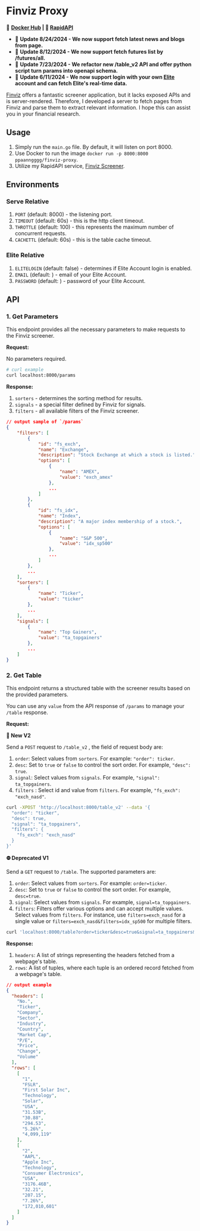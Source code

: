 # **Finviz Proxy**

🐳 **[Docker Hub](https://hub.docker.com/r/ppaanngggg/finviz-proxy) | 🐙 [RapidAPI](https://rapidapi.com/ppaanngggg/api/finviz-screener)**

- 👏 **Update 8/24/2024 - We now support fetch latest news and blogs from page.**
- 👏 **Update 8/12/2024 - We now support fetch futures list by /futures/all.**
- 👏 **Update 7/23/2024 - We refactor new /table_v2 API and offer python script turn params into openapi schema.**
- 👏 **Update 6/11/2024 - We now support login with your own [Elite](https://finviz.com/elite.ashx?a=611157936) account and can fetch Elite's real-time data.**

[Finviz](https://finviz.com/?a=611157936) offers a fantastic screener application, but it lacks exposed APIs and is server-rendered. Therefore, I developed a server to fetch pages from Finviz and parse them to extract relevant information. I hope this can assist you in your financial research.

## **Usage**

1. Simply run the `main.go` file. By default, it will listen on port 8000.
2. Use Docker to run the image `docker run -p 8000:8000 ppaanngggg/finviz-proxy`.
3. Utilize my RapidAPI service, [Finviz Screener](https://rapidapi.com/ppaanngggg/api/finviz-screener).

## **Environments**

### Serve Relative

1. `PORT` (default: 8000) - the listening port.
2. `TIMEOUT` (default: 60s) - this is the http client timeout.
3. `THROTTLE` (default: 100) - this represents the maximum number of concurrent requests.
4. `CACHETTL` (default: 60s) - this is the table cache timeout.

### Elite Relative

1. `ELITELOGIN` (default: false) - determines if Elite Account login is enabled.
2. `EMAIL` (default: ) - email of your Elite Account.
3. `PASSWORD` (default: ) - password of your Elite Account.

## **API**

### **1. Get Parameters**

This endpoint provides all the necessary parameters to make requests to the Finviz screener.

**Request:**

No parameters required.

```bash
# curl example
curl localhost:8000/params
```

**Response:**

1. `sorters` - determines the sorting method for results.
2. `signals` - a special filter defined by Finviz for signals.
3. `filters` - all available filters of the Finviz screener.

```json
// output sample of `/params`
{
	"filters": [
		{
			"id": "fs_exch",
			"name": "Exchange",
			"description": "Stock Exchange at which a stock is listed.",
			"options": [
				{
					"name": "AMEX",
					"value": "exch_amex"
				},
				...
			]
		},
		{
			"id": "fs_idx",
			"name": "Index",
			"description": "A major index membership of a stock.",
			"options": [
				{
					"name": "S&P 500",
					"value": "idx_sp500"
				},
				...
			]
		},
		...
	],
	"sorters": [
		{
			"name": "Ticker",
			"value": "ticker"
		},
		...
	],
	"signals": [
		{
			"name": "Top Gainers",
			"value": "ta_topgainers"
		},
		...
	]
}
```

### **2. Get Table**

This endpoint returns a structured table with the screener results based on the provided parameters.

You can use any `value` from the API response of `/params` to manage your `/table` response.

**Request:**

**🥳 New V2**

Send a `POST` request to `/table_v2` , the field of request body are:

1. `order`: Select values from `sorters`. For example: `"order": ticker`.
2. `desc`: Set to `true` or `false` to control the sort order. For example, `"desc": true`.
3. `signal`: Select values from `signals`. For example, `"signal": ta_topgainers`.
4. `filters` : Select id and value from `filters`. For example, `"fs_exch": "exch_nasd"`.

```bash
curl -XPOST 'http://localhost:8000/table_v2' --data '{
  "order": "ticker",
  "desc": true,
  "signal": "ta_topgainers",
  "filters": {
    "fs_exch": "exch_nasd"
  }
}'
```

**⛔ Deprecated V1**

Send a `GET` request to `/table`. The supported parameters are:

1. `order`: Select values from `sorters`. For example: `order=ticker`.
2. `desc`: Set to `true` or `false` to control the sort order. For example, `desc=true`.
3. `signal`: Select values from `signals`. For example, `signal=ta_topgainers`.
4. `filters`: Filters offer various options and can accept multiple values. Select values from `filters`. For instance, use `filters=exch_nasd` for a single value or `filters=exch_nasd&filters=idx_sp500` for multiple filters.

```bash
curl 'localhost:8000/table?order=ticker&desc=true&signal=ta_topgainers&filters=exch_nasd&filters=idx_sp500'
```

**Response:**

1. `headers`: A list of strings representing the headers fetched from a webpage's table.
2. `rows`: A list of tuples, where each tuple is an ordered record fetched from a webpage's table.

```json
// output example
{
  "headers": [
    "No.",
    "Ticker",
    "Company",
    "Sector",
    "Industry",
    "Country",
    "Market Cap",
    "P/E",
    "Price",
    "Change",
    "Volume"
  ],
  "rows": [
    [
      "1",
      "FSLR",
      "First Solar Inc",
      "Technology",
      "Solar",
      "USA",
      "31.53B",
      "30.88",
      "294.53",
      "5.26%",
      "4,099,119"
    ],
    [
      "2",
      "AAPL",
      "Apple Inc",
      "Technology",
      "Consumer Electronics",
      "USA",
      "3176.46B",
      "32.21",
      "207.15",
      "7.26%",
      "172,010,601"
    ]
  ]
}
```